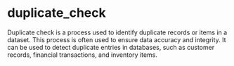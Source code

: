 # duplicate_check
Duplicate check is a process used to identify duplicate records or items in a dataset. This process is often used to ensure data accuracy and integrity. It can be used to detect duplicate entries in databases, such as customer records, financial transactions, and inventory items. 
